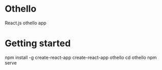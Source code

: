 # Othello
React.js othello app

# Getting started
npm install -g create-react-app
create-react-app othello
cd othello
npm serve